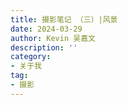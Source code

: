 ```yaml
---
title: 摄影笔记 （三）|风景
date: 2024-03-29
author: Kevin 吴嘉文
description: ''
category:
- 关于我
tag:
- 摄影
---
```


